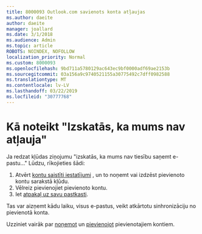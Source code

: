 ```yaml
---
title: 8000093 Outlook.com savienots konta atļaujas
ms.author: daeite
author: daeite
manager: joallard
ms.date: 3/1/2018
ms.audience: Admin
ms.topic: article
ROBOTS: NOINDEX, NOFOLLOW
localization_priority: Normal
ms.custom: 8000093
ms.openlocfilehash: 9bd711a5780129ac643ec9bf0000adf69ae2153b
ms.sourcegitcommit: 03a156a9c9740521155a30775492c7dff0982588
ms.translationtype: MT
ms.contentlocale: lv-LV
ms.lasthandoff: 03/22/2019
ms.locfileid: "30777768"
---
```

# <a name="how-to-fix-it-looks-like-we-dont-have-permission"></a>Kā noteikt "Izskatās, ka mums nav atļauja"

Ja redzat kļūdas ziņojumu "izskatās, ka mums nav tiesību saņemt e-pastu..." Lūdzu, rīkojieties šādi:

1. Atvērt [kontu saistīti iestatījumi](https://outlook.live.com/mail/options/mail/accounts) , un to noņemt vai izdzēst pievienoto kontu sarakstā kļūdu. 
2. Vēlreiz pievienojiet pievienoto kontu.
3. Iet [atpakaļ uz savu pastkasti](https://outlook.live.com/mail/inbox).

Tas var aizņemt kādu laiku, visus e-pastus, veikt atkārtotu sinhronizāciju no pievienotā konta.

Uzziniet vairāk par [noņemot](https://support.office.com/article/0b9a6b95-ff1b-46c1-bf60-d6b3b82c5ac8) un [pievienojot](https://support.office.com/article/c5224df4-5885-4e79-91ba-523aa743f0ba) pievienotajiem kontiem.